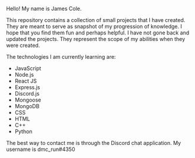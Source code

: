 Hello! My name is James Cole.

This repository contains a collection of small projects that I have created. They are meant to serve as snapshot of my progression of knowledge. I hope that you find them fun and perhaps helpful. I have not gone back and updated the projects. They represent the scope of my abilities when they were created.

The technologies I am currently learning are:
* JavaScript
* Node.js
* React JS
* Express.js
* Discord.js
* Mongoose
* MongoDB
* CSS
* HTML
* C++
* Python

The best way to contact me is through the Discord chat application. My username is dmc_run#4350

<!---
jcole099/jcole099 is a ✨ special ✨ repository because its `README.md` (this file) appears on your GitHub profile.
You can click the Preview link to take a look at your changes.
--->
